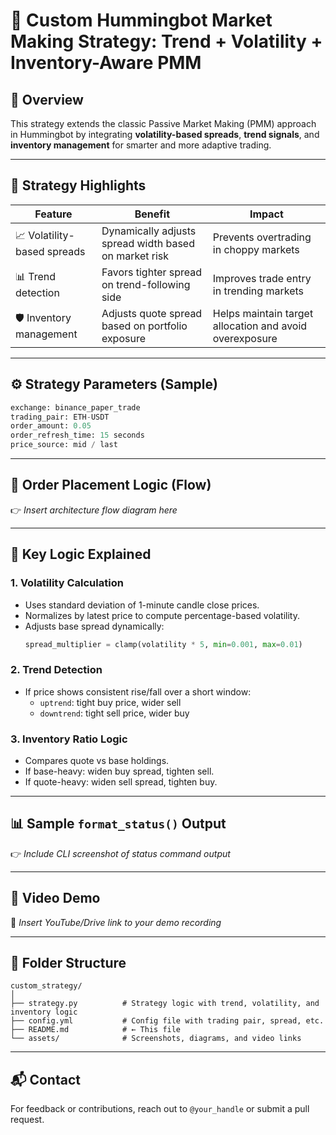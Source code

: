 
# 🧠 Custom Hummingbot Market Making Strategy: Trend + Volatility + Inventory-Aware PMM

## 📄 Overview
This strategy extends the classic Passive Market Making (PMM) approach in Hummingbot by integrating **volatility-based spreads**, **trend signals**, and **inventory management** for smarter and more adaptive trading.

---

## 🚀 Strategy Highlights

| Feature | Benefit | Impact |
|--------|---------|--------|
| 📈 Volatility-based spreads | Dynamically adjusts spread width based on market risk | Prevents overtrading in choppy markets |
| 📊 Trend detection | Favors tighter spread on trend-following side | Improves trade entry in trending markets |
| 🛡️ Inventory management | Adjusts quote spread based on portfolio exposure | Helps maintain target allocation and avoid overexposure |

---

## ⚙️ Strategy Parameters (Sample)
```python
exchange: binance_paper_trade
trading_pair: ETH-USDT
order_amount: 0.05
order_refresh_time: 15 seconds
price_source: mid / last
```
---

## 🔄 Order Placement Logic (Flow)

👉 _Insert architecture flow diagram here_

---

## 🧮 Key Logic Explained

### 1. Volatility Calculation
- Uses standard deviation of 1-minute candle close prices.
- Normalizes by latest price to compute percentage-based volatility.
- Adjusts base spread dynamically:
  ```python
  spread_multiplier = clamp(volatility * 5, min=0.001, max=0.01)
  ```

### 2. Trend Detection
- If price shows consistent rise/fall over a short window:
  - `uptrend`: tight buy price, wider sell
  - `downtrend`: tight sell price, wider buy

### 3. Inventory Ratio Logic
- Compares quote vs base holdings.
- If base-heavy: widen buy spread, tighten sell.
- If quote-heavy: widen sell spread, tighten buy.

---

## 📊 Sample `format_status()` Output

👉 _Include CLI screenshot of status command output_

---

## 🎥 Video Demo

📌 _Insert YouTube/Drive link to your demo recording_

---

## 📂 Folder Structure

```
custom_strategy/
│
├── strategy.py          # Strategy logic with trend, volatility, and inventory logic
├── config.yml           # Config file with trading pair, spread, etc.
├── README.md            # ← This file
└── assets/              # Screenshots, diagrams, and video links
```

---

## 📬 Contact
For feedback or contributions, reach out to `@your_handle` or submit a pull request.

